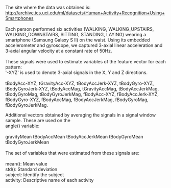 The site where the data was obtained is:<br />
http://archive.ics.uci.edu/ml/datasets/Human+Activity+Recognition+Using+Smartphones<br />
<br />
Each person performed six activities (WALKING, WALKING_UPSTAIRS, WALKING_DOWNSTAIRS, SITTING, STANDING, LAYING) wearing a smartphone (Samsung Galaxy S II) on the waist. Using its embedded accelerometer and gyroscope, we captured 3-axial linear acceleration and 3-axial angular velocity at a constant rate of 50Hz. <br />
<br />
These signals were used to estimate variables of the feature vector for each pattern:  <br />
'-XYZ' is used to denote 3-axial signals in the X, Y and Z directions.<br />
<br />
tBodyAcc-XYZ, tGravityAcc-XYZ, tBodyAccJerk-XYZ, tBodyGyro-XYZ, tBodyGyroJerk-XYZ, tBodyAccMag, tGravityAccMag, tBodyAccJerkMag, tBodyGyroMag, tBodyGyroJerkMag, fBodyAcc-XYZ, fBodyAccJerk-XYZ, fBodyGyro-XYZ, fBodyAccMag, fBodyAccJerkMag, fBodyGyroMag, fBodyGyroJerkMag. 

Additional vectors obtained by averaging the signals in a signal window sample. These are used on the <br />
angle() variable:<br />
<br />
gravityMean tBodyAccMean tBodyAccJerkMean tBodyGyroMean tBodyGyroJerkMean<br />
<br />
The set of variables that were estimated from these signals are: <br />
<br />
mean(): Mean value <br />
std(): Standard deviation <br />
subject: Identify the subject <br />
activity: Descriptive name of each activity <br />
